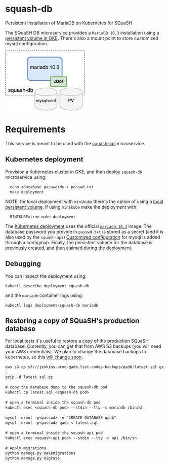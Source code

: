 # squash-db
Persistent installation of MariaDB on Kubernetes for SQuaSH

The SQuaSH DB microservice provides a `MariaDB 10.3` installation using a [persistent volume in GKE](kubernetes/gke-volume.yaml). There's also a mount point
to store customized mysql configuration.

![SQuaSH DB microservice](squash-db.png)

# Requirements

This service is meant to be used with the [squash-api](https://github.com/lsst-sqre/squash-api) microservice.

## Kubernetes deployment

Provision a Kubernetes cluster in GKE, and then deploy `squash-db` microservice using:

```
  echo <database password> > passwd.txt
  make deployment
```

NOTE: for local deployment with `minikube` there's the option of using a [local persistent volume](kubernetes/local_volume.yaml). If using `minikube` make the deployment with:
 
```
  MINIKUBE=true make deployment
```

The [Kubernetes deployment](kubernetes/deployment.yaml) uses the official [`mariadb:10.3`](https://hub.docker.com/_/mariadb/) image. The
database password you provide in `passwd.txt` is stored as a secret (and it is also used by the `squash-api`) [Customized configuration](kubernetes/mysql/squash-db.cnf) 
for mysql is added through a configmap. Finally, the persistent volume for the database is previously created, and then [claimed during the deployment](kubernetes/persistent_volume_claim.yaml).  

## Debugging

You can inspect the deployment using:

```
kubectl describe deployment squash-db
``` 

and the `mariadb` container logs using:

```
kubectl logs deployment/squash-db mariadb
```

## Restoring a copy of SQuaSH's production database

For local tests it's useful to restore a copy of the production SQuaSH database. Currently, you can get that from 
AWS S3 backups (you will need your AWS credentials). We plan to change the database backups to kubernetes, so this
[will change soon](https://jira.lsstcorp.org/browse/DM-11486).

```
aws s3 cp s3://jenkins-prod-qadb.lsst.codes-backups/qadb/latest.sql.gz .
gzip -d latest.sql.gz

# copy the database dump to the squash-db pod
kubectl cp latest.sql <squash-db pod> 

# open a terminal inside the squash-db pod
kubectl exec <squash-db pod> --stdin --tty -c mariadb /bin/sh
    
mysql -uroot -p<passwd> -e "CREATE DATABASE qadb"
mysql -uroot -p<passwd> qadb < latest.sql

# open a terminal inside the squash-api pod
kubectl exec <squash-api pod> --stdin --tty -c api /bin/sh

# Apply migrations
python manage.py makemigrations
python manage.py migrate
```
